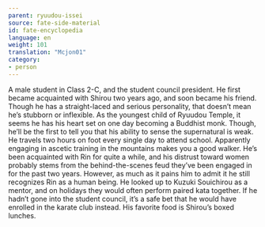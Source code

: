 ```yaml
---
parent: ryuudou-issei
source: fate-side-material
id: fate-encyclopedia
language: en
weight: 101
translation: "Mcjon01"
category:
- person
---
```


A male student in Class 2-C, and the student council president.
He first became acquainted with Shirou two years ago, and soon became his friend.
Though he has a straight-laced and serious personality, that doesn’t mean he’s stubborn or inflexible.
As the youngest child of Ryuudou Temple, it seems he has his heart set on one day becoming a Buddhist monk. Though, he’ll be the first to tell you that his ability to sense the supernatural is weak.
He travels two hours on foot every single day to attend school. Apparently engaging in ascetic training in the mountains makes you a good walker.
He’s been acquainted with Rin for quite a while, and his distrust toward women probably stems from the behind-the-scenes feud they’ve been engaged in for the past two years. However, as much as it pains him to admit it he still recognizes Rin as a human being.
He looked up to Kuzuki Souichirou as a mentor, and on holidays they would often perform paired kata together. If he hadn’t gone into the student council, it’s a safe bet that he would have enrolled in the karate club instead.
His favorite food is Shirou’s boxed lunches.
